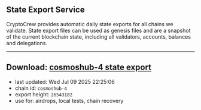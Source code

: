 ## State Export Service
CryptoCrew provides automatic daily state exports for all chains we validate. State export files can be used as genesis files and are a snapshot of the current blockchain state, including all validators, accounts, balances and delegations.

---
**Download: [cosmoshub-4 state export](https://dl-eu2.ccvalidators.com/SERVICE/cosmoshub/cosmoshub-4_export_26543182.json)**
---

- last updated: Wed Jul 09 2025 22:25:06
- chain id: `cosmoshub-4`
- export height: `26543182`
- use for: airdrops, local tests, chain recovery

